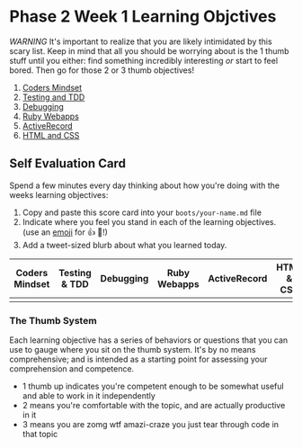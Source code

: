 # Phase 2 Week 1 Learning Objctives

_WARNING_ It's important to realize that you are likely intimidated by this
scary list. Keep in mind that all you should be worrying about is the 1 thumb
stuff until you either: find something incredibly interesting *or* start to feel
bored. Then go for those 2 or 3 thumb objectives!

1. [Coders Mindset](learning-objectives/coders-mindset.md)
1. [Testing and TDD](learning-objectives/testing-and-tdd.md)
1. [Debugging](learning-objectives/debugging.md)
1. [Ruby Webapps](learning-objectives/ruby-webapps.md)
1. [ActiveRecord](learning-objectives/activerecord.md)
1. [HTML and CSS](learning-objectives/html-and-css.md)

## Self Evaluation Card

Spend a few minutes every day thinking about how you're doing with the weeks
learning objectives:

1. Copy and paste this score card into your `boots/your-name.md` file
2. Indicate where you feel you stand in each of the learning objectives.
   (use an [emoji](http://www.emoji-cheat-sheet.com/) for :+1: :gem:!)
3. Add a tweet-sized blurb about what you learned today.


| Coders Mindset | Testing & TDD | Debugging | Ruby Webapps | ActiveRecord | HTML & CSS |
| -------------- | ------------- | --------- | ------------ | ------------ | ---------- |
|                |               |           |              |              |            |

### The Thumb System

Each learning objective has a series of behaviors or questions that you can use
to gauge where you sit on the thumb system. It's by no means comprehensive; and
is intended as a starting point for assessing your comprehension and competence.

* 1 thumb up indicates you're competent enough to be somewhat useful and able to
  work in it independently
* 2 means you're comfortable with the topic, and are actually productive in it
* 3 means you are zomg wtf amazi-craze you just tear through code in that topic

